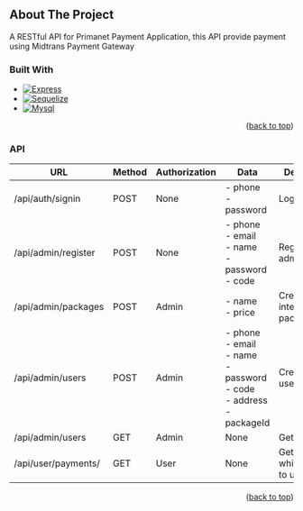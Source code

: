 <!-- ABOUT THE PROJECT -->
## About The Project
A RESTful API for Primanet Payment Application, this API provide payment using Midtrans Payment Gateway

### Built With


* [![Express][Express.js]][Express-url]
* [![Sequelize][Sequelize]][Sequelize-url]
* [![Mysql][Mysql]][Mysql-url]

<p align="right">(<a href="#top">back to top</a>)</p>

### API

| URL                       | Method | Authorization | Data                                                                                   | Description                      |
|---------------------------|--------|---------------|----------------------------------------------------------------------------------------|----------------------------------|
| /api/auth/signin          | POST   | None          | - phone<br/>- password                                                                 | Login user                       |
| /api/admin/register       | POST   | None          | - phone<br/>- email<br/>- name<br/>- password<br/>- code                               | Register new admininstrator      |
| /api/admin/packages | POST   | Admin         | - name<br/>- price                                                                     | Create new internet package      |
| /api/admin/users    | POST   | Admin         | - phone<br/>- email<br/>- name<br/>- password<br/>- code<br/>- address<br/>- packageId | Create new user                  |
| /api/admin/users      | GET    | Admin         | None                                                                                   | Get all users                    |
| /api/user/payments/       | GET    | User          | None                                                                                   | Get package which belong to user |

<p align="right">(<a href="#top">back to top</a>)</p>


[Express.js]: https://img.shields.io/badge/express.js-%23404d59.svg?style=for-the-badge&logo=express&logoColor=%2361DAFB
[Express-url]: https://expressjs.com/
[Sequelize]: https://img.shields.io/badge/Sequelize-52B0E7?style=for-the-badge&logo=Sequelize&logoColor=white
[Sequelize-url]: https://sequelize.org/
[Mysql]: https://img.shields.io/badge/mysql-%2300f.svg?style=for-the-badge&logo=mysql&logoColor=white
[Mysql-url]: https://www.mysql.com/